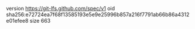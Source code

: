 version https://git-lfs.github.com/spec/v1
oid sha256:e72724ea7f68f13585193e5e9e25996b857a216f7791ab66b86a4312e01efee8
size 663
